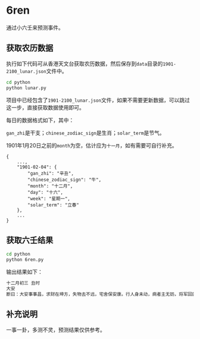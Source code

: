 # 6ren
通过小六壬来预测事件。

## 获取农历数据
执行如下代码可从香港天文台获取农历数据，然后保存到`data`目录的`1901-2100_lunar.json`文件中。
```cmd
cd python
python lunar.py
```
项目中已经包含了`1901-2100_lunar.json`文件，如果不需要更新数据，可以跳过这一步，直接获取数据使用即可。


每日的数据格式如下，其中：

`gan_zhi`是干支；`chinese_zodiac_sign`是生肖；`solar_term`是节气。

1901年1月20日之前的`month`为空，估计应为`十一月`，如有需要可自行补充。
```
{
    ...,
    "1901-02-04": {
        "gan_zhi": "辛丑",
        "chinese_zodiac_sign": "牛",
        "month": "十二月",
        "day": "十六",
        "week": "星期一",
        "solar_term": "立春"
    },
    ...
}
```

## 获取六壬结果
```cmd
cd python
python 6ren.py
```
输出结果如下：
```cmd
十二月初三 丑时
大安
断曰：大安事事昌，求财在坤方，失物去不远，宅舍保安康。行人身未动，病者主无妨，将军回田野，仔细兴推祥。
```

## 补充说明
一事一卦，多测不灵，预测结果仅供参考。

